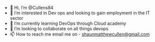 - 👋 Hi, I’m @Cullens84
- 👀 I’m interested in Dev ops and looking to gain employment in the IT sector
- 🌱 I’m currently learning DevOps through Cloud academy
- 💞️ I’m looking to collaborate on all things devops
- 📫 How to reach me email me on - shaunmatthewcullen@gmail.com

<!---
Cullens84/Cullens84 is a ✨ special ✨ repository because its `README.md` (this file) appears on your GitHub profile.
You can click the Preview link to take a look at your changes.
--->
